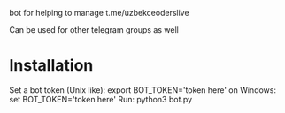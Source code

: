 bot for helping to manage t.me/uzbekceoderslive

Can be used for other telegram groups as well

# Installation
Set a bot token (Unix like):
    export BOT_TOKEN='token here'
on Windows:
    set BOT_TOKEN='token here'
Run:
    python3 bot.py
